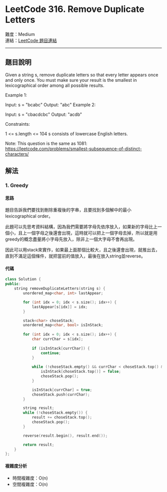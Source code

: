 # LeetCode 316. Remove Duplicate Letters

難度：Medium  
連結：[LeetCode 題目連結](https://leetcode.com/problems/remove-duplicate-letters/description/)

---

## 題目說明
    
Given a string s, remove duplicate letters so that every letter appears once and only once. You must make sure your result is the smallest in lexicographical order among all possible results.

 

Example 1:

Input: s = "bcabc"
Output: "abc"
Example 2:

Input: s = "cbacdcbc"
Output: "acdb"
 

Constraints:

1 <= s.length <= 104
s consists of lowercase English letters.
 

Note: This question is the same as 1081: https://leetcode.com/problems/smallest-subsequence-of-distinct-characters/

## 解法
### 1. Greedy
#### 思路

題目告訴我們要找到刪除重複後的字串，且要找到多個解中的最小lexicographical order。

此題可以先思考資料結構，因為我們需要將字母先依序放入，如果新的字母比上一個小，且上一個字母之後還會出現，這時就可以把上一個字母去掉，所以就是用greedy的概念盡量將小字母先放入，除非上一個大字母不會再出現。

因此可以用stack來實作，如果最上面那個比較大，且之後還會出現，就推出去，直到不滿足這個條件，就把當前的值放入，最後在放入string並reverse。
    
#### 代碼

```c++
class Solution {
public:
    string removeDuplicateLetters(string s) {
        unordered_map<char, int> lastAppear;

        for (int idx = 0; idx < s.size(); idx++) {
            lastAppear[s[idx]] = idx;
        }

        stack<char> choseStack;
        unordered_map<char, bool> isInStack;
        
        for (int idx = 0; idx < s.size(); idx++) {
            char currChar = s[idx];
            
            if (isInStack[currChar]) {
                continue;
            }
            
            while (!choseStack.empty() && currChar < choseStack.top() && lastAppear[choseStack.top()] > idx) {
                isInStack[choseStack.top()] = false;
                choseStack.pop();
            }

            isInStack[currChar] = true;
            choseStack.push(currChar);
        }

        string result;
        while (!choseStack.empty()) {
            result += choseStack.top();
            choseStack.pop();
        }

        reverse(result.begin(), result.end());

        return result;
    }
};
```

#### 複雜度分析

- 時間複雜度：O(n)
- 空間複雜度：O(n)
